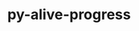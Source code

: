 ---
title: "py-alive-progress"
layout: cache
categories: [package, develop]
meta: {"compilers": ["none"], "num_specs": 32, "num_specs_by_stack": {"root": 32}, "oss": ["ubuntu22.04"], "platforms": ["linux"], "stacks": ["root"], "targets": ["x86_64_v3"], "versions": ["3.2.0"]}
spec_details: [{"compiler": "none", "hash": "42yx3ojgvvcqaufwetudmvd5yuto5wwj", "os": "ubuntu22.04", "platform": "linux", "size": "-", "stacks": ["root"], "target": "x86_64_v3", "variants": ["build_system=python_pip"], "versions": ["3.2.0"]}, {"compiler": "none", "hash": "55afkfdycxapb5pfzn732n6ei55p7e3m", "os": "ubuntu22.04", "platform": "linux", "size": "-", "stacks": ["root"], "target": "x86_64_v3", "variants": ["build_system=python_pip"], "versions": ["3.2.0"]}, {"compiler": "none", "hash": "6jjwur5wruzrzqtoqn4ud5g3f4l3z4cf", "os": "ubuntu22.04", "platform": "linux", "size": "-", "stacks": ["root"], "target": "x86_64_v3", "variants": ["build_system=python_pip"], "versions": ["3.2.0"]}, {"compiler": "none", "hash": "6pii3urthfe3h4tjqimmhukcc4ghlip3", "os": "ubuntu22.04", "platform": "linux", "size": "-", "stacks": ["root"], "target": "x86_64_v3", "variants": ["build_system=python_pip"], "versions": ["3.2.0"]}, {"compiler": "none", "hash": "7u56co2zaov5ybruzpuz7w76ipygv6ln", "os": "ubuntu22.04", "platform": "linux", "size": "-", "stacks": ["root"], "target": "x86_64_v3", "variants": ["build_system=python_pip"], "versions": ["3.2.0"]}, {"compiler": "none", "hash": "acqp3xfrwo2cxx66j25ahtfghar3jpy5", "os": "ubuntu22.04", "platform": "linux", "size": "-", "stacks": ["root"], "target": "x86_64_v3", "variants": ["build_system=python_pip"], "versions": ["3.2.0"]}, {"compiler": "none", "hash": "agjvjjksw25taaylb3sr4wy46tz522h6", "os": "ubuntu22.04", "platform": "linux", "size": "-", "stacks": ["root"], "target": "x86_64_v3", "variants": ["build_system=python_pip"], "versions": ["3.2.0"]}, {"compiler": "none", "hash": "cm3ajzjwffu62ksuoxzkhkvrtojttko7", "os": "ubuntu22.04", "platform": "linux", "size": "-", "stacks": ["root"], "target": "x86_64_v3", "variants": ["build_system=python_pip"], "versions": ["3.2.0"]}, {"compiler": "none", "hash": "eqd4fncx74ojqok5qhopsouanxowp72z", "os": "ubuntu22.04", "platform": "linux", "size": "-", "stacks": ["root"], "target": "x86_64_v3", "variants": ["build_system=python_pip"], "versions": ["3.2.0"]}, {"compiler": "none", "hash": "hf5v6eqhvi3berk3erxhxonkyrjbnms2", "os": "ubuntu22.04", "platform": "linux", "size": "-", "stacks": ["root"], "target": "x86_64_v3", "variants": ["build_system=python_pip"], "versions": ["3.2.0"]}, {"compiler": "none", "hash": "i5jgdrdwimrnybuzgiuqa3ayv5cgi2rg", "os": "ubuntu22.04", "platform": "linux", "size": "-", "stacks": ["root"], "target": "x86_64_v3", "variants": ["build_system=python_pip"], "versions": ["3.2.0"]}, {"compiler": "none", "hash": "i5neiunlttnhdocddoff3t4cdrpoozia", "os": "ubuntu22.04", "platform": "linux", "size": "-", "stacks": ["root"], "target": "x86_64_v3", "variants": ["build_system=python_pip"], "versions": ["3.2.0"]}, {"compiler": "none", "hash": "ifkjn3c63hd6ugw6g4wx24jrxetbr54b", "os": "ubuntu22.04", "platform": "linux", "size": "-", "stacks": ["root"], "target": "x86_64_v3", "variants": ["build_system=python_pip"], "versions": ["3.2.0"]}, {"compiler": "none", "hash": "kcwuduq3ezttgdtdqwgl4lee5p62ohzq", "os": "ubuntu22.04", "platform": "linux", "size": "-", "stacks": ["root"], "target": "x86_64_v3", "variants": ["build_system=python_pip"], "versions": ["3.2.0"]}, {"compiler": "none", "hash": "knzpqppyvvwqhnqpucun7epbnixc4dhf", "os": "ubuntu22.04", "platform": "linux", "size": "-", "stacks": ["root"], "target": "x86_64_v3", "variants": ["build_system=python_pip"], "versions": ["3.2.0"]}, {"compiler": "none", "hash": "kwvsaz5j7whqhm7cgstwag3vzvqiwg3p", "os": "ubuntu22.04", "platform": "linux", "size": "-", "stacks": ["root"], "target": "x86_64_v3", "variants": ["build_system=python_pip"], "versions": ["3.2.0"]}, {"compiler": "none", "hash": "loq42sbzxdrf5acnkixery7rma2qbvqn", "os": "ubuntu22.04", "platform": "linux", "size": "-", "stacks": ["root"], "target": "x86_64_v3", "variants": ["build_system=python_pip"], "versions": ["3.2.0"]}, {"compiler": "none", "hash": "nwa5uy26d3naawmutxgufcemperjh5bb", "os": "ubuntu22.04", "platform": "linux", "size": "-", "stacks": ["root"], "target": "x86_64_v3", "variants": ["build_system=python_pip"], "versions": ["3.2.0"]}, {"compiler": "none", "hash": "p7dgqdisjttlyypzlv23tunourfpu3mc", "os": "ubuntu22.04", "platform": "linux", "size": "-", "stacks": ["root"], "target": "x86_64_v3", "variants": ["build_system=python_pip"], "versions": ["3.2.0"]}, {"compiler": "none", "hash": "qvrmhhkcpe7yrzpourmtdgeoytd7v6l4", "os": "ubuntu22.04", "platform": "linux", "size": "-", "stacks": ["root"], "target": "x86_64_v3", "variants": ["build_system=python_pip"], "versions": ["3.2.0"]}, {"compiler": "none", "hash": "qzo3sjg7mfxm4ag3muxm2to7cfeh5wzo", "os": "ubuntu22.04", "platform": "linux", "size": "-", "stacks": ["root"], "target": "x86_64_v3", "variants": ["build_system=python_pip"], "versions": ["3.2.0"]}, {"compiler": "none", "hash": "rp4dttvwhswj75u5j35h45gjboa32eio", "os": "ubuntu22.04", "platform": "linux", "size": "-", "stacks": ["root"], "target": "x86_64_v3", "variants": ["build_system=python_pip"], "versions": ["3.2.0"]}, {"compiler": "none", "hash": "saro2mgfoxzwq2jmr6q7b75r4v7amqwq", "os": "ubuntu22.04", "platform": "linux", "size": "-", "stacks": ["root"], "target": "x86_64_v3", "variants": ["build_system=python_pip"], "versions": ["3.2.0"]}, {"compiler": "none", "hash": "sorns4jphywrvo2dz45whjelbnk4j5mf", "os": "ubuntu22.04", "platform": "linux", "size": "-", "stacks": ["root"], "target": "x86_64_v3", "variants": ["build_system=python_pip"], "versions": ["3.2.0"]}, {"compiler": "none", "hash": "sxfekt637d2r3jhi3k6xr4pttdzf2qoj", "os": "ubuntu22.04", "platform": "linux", "size": "-", "stacks": ["root"], "target": "x86_64_v3", "variants": ["build_system=python_pip"], "versions": ["3.2.0"]}, {"compiler": "none", "hash": "tczehub6xqqs4zj2nbr5tprx4kvkxasw", "os": "ubuntu22.04", "platform": "linux", "size": "-", "stacks": ["root"], "target": "x86_64_v3", "variants": ["build_system=python_pip"], "versions": ["3.2.0"]}, {"compiler": "none", "hash": "tqsa2neujckvu2ov44q4nidf5umlkuw7", "os": "ubuntu22.04", "platform": "linux", "size": "-", "stacks": ["root"], "target": "x86_64_v3", "variants": ["build_system=python_pip"], "versions": ["3.2.0"]}, {"compiler": "none", "hash": "vlxrlmpdxryf5u5ztda4duqnsakgkapp", "os": "ubuntu22.04", "platform": "linux", "size": "-", "stacks": ["root"], "target": "x86_64_v3", "variants": ["build_system=python_pip"], "versions": ["3.2.0"]}, {"compiler": "none", "hash": "yofc66lvis5hzf7jbcdnt6ab37tueggp", "os": "ubuntu22.04", "platform": "linux", "size": "-", "stacks": ["root"], "target": "x86_64_v3", "variants": ["build_system=python_pip"], "versions": ["3.2.0"]}, {"compiler": "none", "hash": "yyp2vbgh2wbr7xnlr4zezfqgk5rtn5ya", "os": "ubuntu22.04", "platform": "linux", "size": "-", "stacks": ["root"], "target": "x86_64_v3", "variants": ["build_system=python_pip"], "versions": ["3.2.0"]}, {"compiler": "none", "hash": "zi42xiodzz3qdwwhbq3ws5f4xudf2tvr", "os": "ubuntu22.04", "platform": "linux", "size": "-", "stacks": ["root"], "target": "x86_64_v3", "variants": ["build_system=python_pip"], "versions": ["3.2.0"]}, {"compiler": "none", "hash": "zkey6dlp4wpc4z7xrm6s255pmngst4mb", "os": "ubuntu22.04", "platform": "linux", "size": "-", "stacks": ["root"], "target": "x86_64_v3", "variants": ["build_system=python_pip"], "versions": ["3.2.0"]}]
---